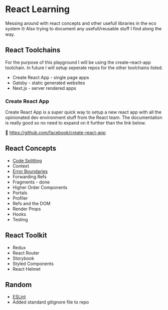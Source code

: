 # React Learning

Messing around with react concepts and other usefull libraries in the eco system 🤓 Also trying to document any usefull/reusable stuff I find along the way.

## React Toolchains

For the purpose of this playground I will be using the create-react-app toolchain. In future I will setup seperate repos for the other toolchains listed.

- Create React App - single page apps
- Gatsby - static generated websites
- Next.js - server rendered apps

### Create React App

Create React App is a super quick way to setup a new react app with all the opinionated dev environment stuff from the React team. The documentation is really good so no need to expand on it further than the link below.

🔗 https://github.com/facebook/create-react-app


## React Concepts

- [Code Splitting](/code-splitting.md)
- Context
- [Error Boundaries](/error-boundaries.md)
- Forwarding Refs
- Fragments - done
- Higher Order Components
- Portals
- Profiler
- Refs and the DOM
- Render Props
- Hooks
- Testing

## React Toolkit

- Redux
- React Router
- Storybook
- Styled Components
- React Helmet

## Random

- [ESLint](eslint.md)
- Added standard gitignore file to repo
